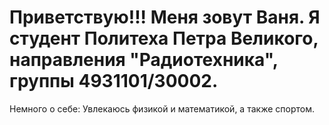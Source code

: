 # Приветствую!!! Меня зовут Ваня. Я студент Политеха Петра Великого, направления "Радиотехника", группы 4931101/30002.
Немного о себе:
Увлекаюсь физикой и математикой, а также спортом.

